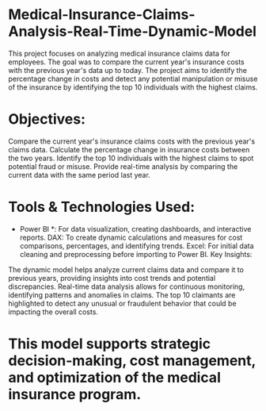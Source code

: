 # Medical-Insurance-Claims-Analysis-Real-Time-Dynamic-Model
This project focuses on analyzing medical insurance claims data for employees. The goal was to compare the current year's insurance costs with the previous year's data up to today. The project aims to identify the percentage change in costs and detect any potential manipulation or misuse of the insurance by identifying the top 10 individuals with the highest claims.

# Objectives:

Compare the current year's insurance claims costs with the previous year's claims data.
Calculate the percentage change in insurance costs between the two years.
Identify the top 10 individuals with the highest claims to spot potential fraud or misuse.
Provide real-time analysis by comparing the current data with the same period last year.

# Tools & Technologies Used:

* Power BI *: For data visualization, creating dashboards, and interactive reports.
DAX: To create dynamic calculations and measures for cost comparisons, percentages, and identifying trends.
Excel: For initial data cleaning and preprocessing before importing to Power BI.
Key Insights:

The dynamic model helps analyze current claims data and compare it to previous years, providing insights into cost trends and potential discrepancies.
Real-time data analysis allows for continuous monitoring, identifying patterns and anomalies in claims.
The top 10 claimants are highlighted to detect any unusual or fraudulent behavior that could be impacting the overall costs.
# This model supports strategic decision-making, cost management, and optimization of the medical insurance program.
